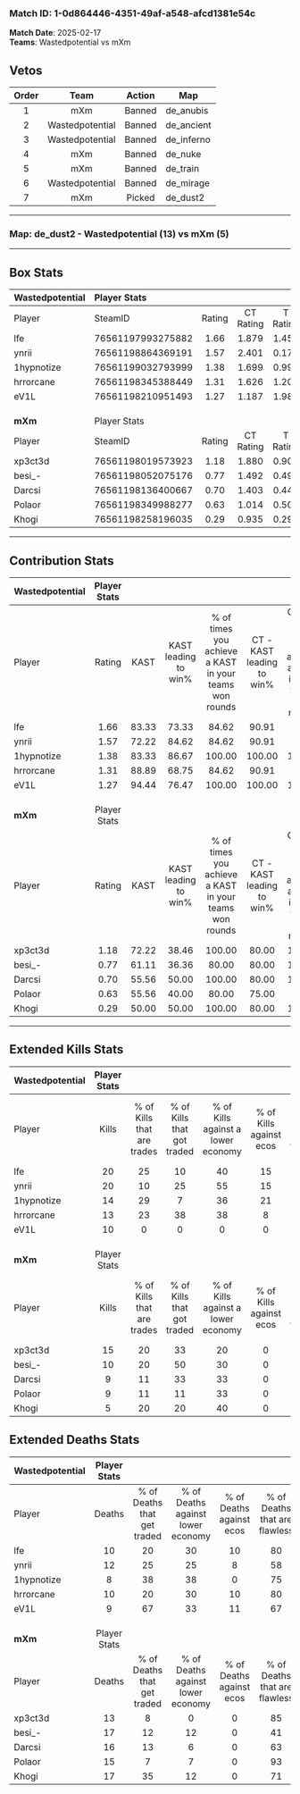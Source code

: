 ### Match ID: 1-0d864446-4351-49af-a548-afcd1381e54c  
**Match Date**: 2025-02-17  
**Teams**: Wastedpotential vs mXm  

## Vetos  

| Order | Team | Action | Map |
| :---: | :--: | :----: | --- |
| 1 | mXm | Banned | de_anubis |
| 2 | Wastedpotential | Banned | de_ancient |
| 3 | Wastedpotential | Banned | de_inferno |
| 4 | mXm | Banned | de_nuke |
| 5 | mXm | Banned | de_train |
| 6 | Wastedpotential | Banned | de_mirage |
| 7 | mXm | Picked | de_dust2 |

---  

### **Map**: de_dust2 - Wastedpotential (13) vs mXm (5)  
---  

## Box Stats  

| **Wastedpotential** | Player Stats      |        |           |          |       |       |       |         |        |      |     |
| :- | :- | :-: | :-: | :-: | :-: | :-: | :-: | :-: | :-: | :-: | :-: |
| Player              | SteamID           | Rating | CT Rating | T Rating | KAST  |  ADR  | Kills | Assists | Deaths | K/D  | HS% |
| lfe                 | 76561197993275882 |  1.66  |   1.879   |  1.453   | 83.33 | 97.3  |  20   |    3    |   10   | 2.00 | 80  |
| ynrii               | 76561198864369191 |  1.57  |   2.401   |  0.175   | 72.22 | 111.5 |  20   |    3    |   12   | 1.67 | 30  |
| 1hypnotize          | 76561199032793999 |  1.38  |   1.699   |  0.999   | 83.33 | 83.1  |  14   |    1    |   8    | 1.75 | 28  |
| hrrorcane           | 76561198345388449 |  1.31  |   1.626   |  1.205   | 88.89 | 79.9  |  13   |    3    |   10   | 1.30 | 23  |
| eV1L                | 76561198210951493 |  1.27  |   1.187   |  1.982   | 94.44 | 77.8  |  10   |   11    |   9    | 1.11 | 90  |
|                     |                   |        |           |          |       |       |       |         |        |      |     |
|                     |                   |        |           |          |       |       |       |         |        |      |     |
|                     |                   |        |           |          |       |       |       |         |        |      |     |
| **mXm**             | Player Stats      |        |           |          |       |       |       |         |        |      |     |
| Player              | SteamID           | Rating | CT Rating | T Rating | KAST  |  ADR  | Kills | Assists | Deaths | K/D  | HS% |
| xp3ct3d             | 76561198019573923 |  1.18  |   1.880   |  0.901   | 72.22 | 77.9  |  15   |    2    |   13   | 1.15 | 46  |
| besi_-              | 76561198052075176 |  0.77  |   1.492   |  0.492   | 61.11 | 77.7  |  10   |    6    |   17   | 0.59 | 50  |
| Darcsi              | 76561198136400667 |  0.70  |   1.403   |  0.441   | 55.56 | 75.8  |   9   |    6    |   16   | 0.56 | 66  |
| Polaor              | 76561198349988277 |  0.63  |   1.014   |  0.508   | 55.56 | 52.7  |   9   |    2    |   15   | 0.60 | 66  |
| Khogi               | 76561198258196035 |  0.29  |   0.935   |  0.292   | 50.00 | 35.5  |   5   |    2    |   17   | 0.29 | 40  |
---  

## Contribution Stats  

| **Wastedpotential** | Player Stats |       |                      |                                                        |                           |                                                             |                          |                                                            |
| :- | :-: | :-: | :-: | :-: | :-: | :-: | :-: | :-: |
| Player              |    Rating    | KAST  | KAST leading to win% | % of times you achieve a KAST in your teams won rounds | CT - KAST leading to win% | CT - % of times you achieve a KAST in your teams won rounds | T - KAST leading to win% | T - % of times you achieve a KAST in your teams won rounds |
| lfe                 |     1.66     | 83.33 |        73.33         |                         84.62                          |           90.91           |                            90.91                            |          25.00           |                           50.00                            |
| ynrii               |     1.57     | 72.22 |        84.62         |                         84.62                          |           90.91           |                            90.91                            |          50.00           |                           50.00                            |
| 1hypnotize          |     1.38     | 83.33 |        86.67         |                         100.00                         |          100.00           |                           100.00                            |          50.00           |                           100.00                           |
| hrrorcane           |     1.31     | 88.89 |        68.75         |                         84.62                          |           90.91           |                            90.91                            |          20.00           |                           50.00                            |
| eV1L                |     1.27     | 94.44 |        76.47         |                         100.00                         |          100.00           |                           100.00                            |          33.33           |                           100.00                           |
|                     |              |       |                      |                                                        |                           |                                                             |                          |                                                            |
|                     |              |       |                      |                                                        |                           |                                                             |                          |                                                            |
|                     |              |       |                      |                                                        |                           |                                                             |                          |                                                            |
| **mXm**             | Player Stats |       |                      |                                                        |                           |                                                             |                          |                                                            |
| Player              |    Rating    | KAST  | KAST leading to win% | % of times you achieve a KAST in your teams won rounds | CT - KAST leading to win% | CT - % of times you achieve a KAST in your teams won rounds | T - KAST leading to win% | T - % of times you achieve a KAST in your teams won rounds |
| xp3ct3d             |     1.18     | 72.22 |        38.46         |                         100.00                         |           80.00           |                           100.00                            |          12.50           |                           100.00                           |
| besi_-              |     0.77     | 61.11 |        36.36         |                         80.00                          |           80.00           |                           100.00                            |           0.00           |                            0.00                            |
| Darcsi              |     0.70     | 55.56 |        50.00         |                         100.00                         |           80.00           |                           100.00                            |          20.00           |                           100.00                           |
| Polaor              |     0.63     | 55.56 |        40.00         |                         80.00                          |           75.00           |                            75.00                            |          16.67           |                           100.00                           |
| Khogi               |     0.29     | 50.00 |        50.00         |                         100.00                         |           80.00           |                           100.00                            |          20.00           |                           100.00                           |
---  

## Extended Kills Stats  

| **Wastedpotential** | Player Stats |                            |                            |                                    |                         |                              |                                 |                                       |                    |           |
| :- | :-: | :-: | :-: | :-: | :-: | :-: | :-: | :-: | :-: | :-: |
| Player              |    Kills     | % of Kills that are trades | % of Kills that got traded | % of Kills against a lower economy | % of Kills against ecos | % of Kills that are flawless | % of Kills that are close duels | % of Kills that are assisted by flash | Pistol Round Kills | AWP Kills |
| lfe                 |      20      |             25             |             10             |                 40                 |           15            |              45              |                5                |                   5                   |         4          |     0     |
| ynrii               |      20      |             10             |             25             |                 55                 |           15            |              80              |                0                |                   0                   |         1          |     0     |
| 1hypnotize          |      14      |             29             |             7              |                 36                 |           21            |              79              |                0                |                  14                   |         0          |     8     |
| hrrorcane           |      13      |             23             |             38             |                 38                 |            8            |              85              |                8                |                   8                   |         0          |     5     |
| eV1L                |      10      |             0              |             0              |                 0                  |            0            |              80              |                0                |                   0                   |         5          |     0     |
|                     |              |                            |                            |                                    |                         |                              |                                 |                                       |                    |           |
|                     |              |                            |                            |                                    |                         |                              |                                 |                                       |                    |           |
|                     |              |                            |                            |                                    |                         |                              |                                 |                                       |                    |           |
| **mXm**             | Player Stats |                            |                            |                                    |                         |                              |                                 |                                       |                    |           |
| Player              |    Kills     | % of Kills that are trades | % of Kills that got traded | % of Kills against a lower economy | % of Kills against ecos | % of Kills that are flawless | % of Kills that are close duels | % of Kills that are assisted by flash | Pistol Round Kills | AWP Kills |
| xp3ct3d             |      15      |             20             |             33             |                 20                 |            0            |              53              |                7                |                   7                   |         1          |     0     |
| besi_-              |      10      |             20             |             50             |                 30                 |            0            |              70              |                0                |                   0                   |         2          |     0     |
| Darcsi              |      9       |             11             |             33             |                 33                 |            0            |              89              |               11                |                   0                   |         1          |     0     |
| Polaor              |      9       |             11             |             11             |                 33                 |            0            |              67              |               22                |                   0                   |         1          |     0     |
| Khogi               |      5       |             20             |             20             |                 40                 |            0            |             100              |                0                |                   0                   |         0          |     0     |
## Extended Deaths Stats  

| **Wastedpotential** | Player Stats |                             |                                   |                          |                               |                            |                           |               |
| :- | :-: | :-: | :-: | :-: | :-: | :-: | :-: | :-: |
| Player              |    Deaths    | % of Deaths that get traded | % of Deaths against lower economy | % of Deaths against ecos | % of Deaths that are flawless | % of Deaths that are close | % of Deaths while blinded | Deaths to AWP |
| lfe                 |      10      |             20              |                30                 |            10            |              80               |             0              |             0             |       0       |
| ynrii               |      12      |             25              |                25                 |            8             |              58               |             17             |             8             |       0       |
| 1hypnotize          |      8       |             38              |                38                 |            0             |              75               |             13             |             0             |       0       |
| hrrorcane           |      10      |             20              |                30                 |            10            |              80               |             10             |             0             |       0       |
| eV1L                |      9       |             67              |                33                 |            11            |              67               |             0              |             0             |       0       |
|                     |              |                             |                                   |                          |                               |                            |                           |               |
|                     |              |                             |                                   |                          |                               |                            |                           |               |
|                     |              |                             |                                   |                          |                               |                            |                           |               |
| **mXm**             | Player Stats |                             |                                   |                          |                               |                            |                           |               |
| Player              |    Deaths    | % of Deaths that get traded | % of Deaths against lower economy | % of Deaths against ecos | % of Deaths that are flawless | % of Deaths that are close | % of Deaths while blinded | Deaths to AWP |
| xp3ct3d             |      13      |              8              |                 0                 |            0             |              85               |             0              |             0             |       4       |
| besi_-              |      17      |             12              |                12                 |            0             |              41               |             0              |            12             |       2       |
| Darcsi              |      16      |             13              |                 6                 |            0             |              63               |             6              |             0             |       0       |
| Polaor              |      15      |              7              |                 7                 |            0             |              93               |             0              |             7             |       3       |
| Khogi               |      17      |             35              |                12                 |            0             |              71               |             6              |             6             |       4       |
